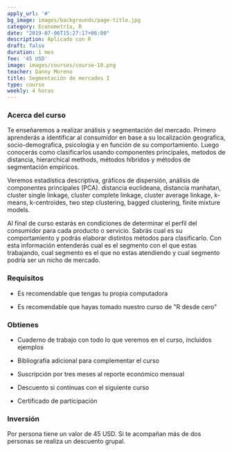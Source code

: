 ```yaml
---
apply_url: '#'
bg_image: images/backgrounds/page-title.jpg
category: Econometría, R
date: "2019-07-06T15:27:17+06:00"
description: Aplicado con R
draft: false
duration: 1 mes
fee: '45 USD'
image: images/courses/course-10.png
teacher: Danny Moreno
title: Segmentación de mercados I
type: course
weekly: 4 horas
---
```


### Acerca del curso

Te enseñaremos a realizar análisis y segmentación del mercado. Primero aprenderás a identificar al consumidor en base a su localización geografica, socio-demografica,  psicologia y en función de su comportamiento. Luego conocerás como clasificarlos usando componentes principales, metodos de distancia, hierarchical methods, métodos híbridos y métodos de segmentación empíricos.

Veremos estadística descriptiva, gráficos de dispersión, análisis de componentes principales (PCA). distancia euclideana, distancia manhatan, cluster single linkage, cluster complete linkage, cluster average linkage, k-means, k-centroides, two step clustering, bagged clustering, finite mixture models.

Al final de curso estarás en condiciones de determinar el perfil del consumidor para cada producto o servicio. Sabrás cual es su comportamiento y podrás elaborar distintos métodos para clasificarlo. Con esta información entenderás cual es el segmento con el que estas trabajando, cual segmento es el que no estas atendiendo y cual segmento podría ser un nicho de mercado. </p>

### Requisitos

* Es recomendable que tengas tu propia computadora

* Es recomendable que hayas tomado nuestro curso de "R desde cero"

### Obtienes

* Cuaderno de trabajo con todo lo que veremos en el curso, incluidos ejemplos

* Bibliografía adicional para complementar el curso

* Suscripción por tres meses al reporte económico mensual

* Descuento si continuas con el siguiente curso

* Certificado de participación


### Inversión

Por persona tiene un valor de 45 USD. Si te acompañan más de dos personas se realiza un descuento grupal.